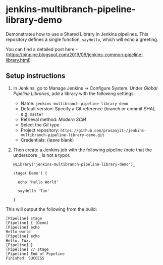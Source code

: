 # jenkins-multibranch-pipeline-library-demo

Demonstrates how to use a Shared Library in Jenkins pipelines. This repository defines a single function, `sayHello`, which will echo a greeting.

You can find a detailed post here - (https://binpipe.blogspot.com/2019/09/jenkins-common-pipeline-library.html)

## Setup instructions

1. In Jenkins, go to Manage Jenkins &rarr; Configure System. Under _Global Pipeline Libraries_, add a library with the following settings:

    - Name: `jenkins-multibranch-pipeline-library-demo`
    - Default version: Specify a Git reference (branch or commit SHA), e.g. `master`
    - Retrieval method: _Modern SCM_
    - Select the _Git_ type
    - Project repository: `https://github.com/prasanjit-/jenkins-multibranch-pipeline-library-demo.git`
    - Credentials: (leave blank)

2. Then create a Jenkins job with the following pipeline (note that the underscore `_` is not a typo):

    ```
    @Library('jenkins-multibranch-pipeline-library-demo')_

    stage('Demo') {

      echo 'Hello World'

      sayHello 'Tux'

    }
    ```

This will output the following from the build:

```
[Pipeline] stage
[Pipeline] { (Demo)
[Pipeline] echo
Hello world
[Pipeline] echo
Hello, Tux.
[Pipeline] }
[Pipeline] // stage
[Pipeline] End of Pipeline
Finished: SUCCESS
```
